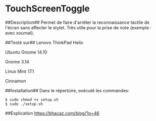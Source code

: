 TouchScreenToggle
=================

##Description##
Permet de faire d'arrêter la reconnaissance tactile de l'écran sans affecter le stylet. Très utile pour la prise de note (exemple : avec xournal).

##Testé sur##
Lenovo ThinkPad Helix

Ubuntu Gnome 14.10

Gnome 3.14

Linux Mint 17.1

Cinnamon

##Installation##
Dans le répertoire, exécuté les commandes:

    $ sudo chmod +x setup.sh
    $ sudo ./setup.sh
##Explication
https://bhacaz.com/blog/?p=46
